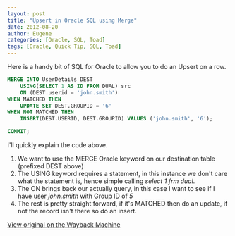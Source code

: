 ```yaml
---
layout: post
title: "Upsert in Oracle SQL using Merge"
date: 2012-08-20
author: Eugene
categories: [Oracle, SQL, Toad]
tags: [Oracle, Quick Tip, SQL, Toad]
---
```


Here is a handy bit of SQL for Oracle to allow you to do an Upsert on a row.

```sql
MERGE INTO UserDetails DEST
    USING(SELECT 1 AS ID FROM DUAL) src
    ON (DEST.userid = 'john.smith')          
WHEN MATCHED THEN 
    UPDATE SET DEST.GROUPID = '6'          
WHEN NOT MATCHED THEN 
    INSERT(DEST.USERID, DEST.GROUPID) VALUES ('john.smith', '6');

COMMIT;
```

I'll quickly explain the code above.

1. We want to use the MERGE Oracle keyword on our destination table (prefixed DEST above)
2. The USING keyword requires a statement, in this instance we don't care what the statement is, hence simple calling _select 1 frm dual_.
3. The ON brings back our actually query, in this case I want to see if I have user _john.smith_ with Group ID of _5_
4. The rest is pretty straight forward, if it's MATCHED then do an update, if not the record isn't there so do an insert. 

[View original on the Wayback Machine](https://web.archive.org/web/20161017025120/http://netawakening.azurewebsites.net/page/7/) 
